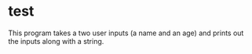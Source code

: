 # test
This program takes a two user inputs (a name and an age) and prints out the inputs along with a string.